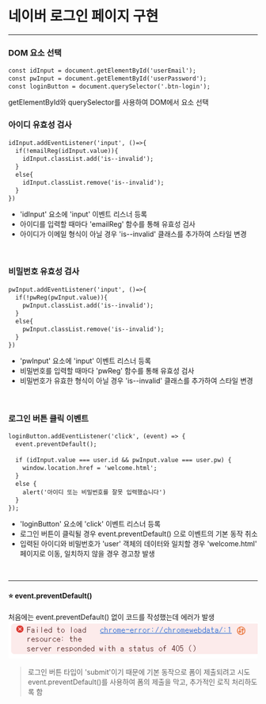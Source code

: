 # 네이버 로그인 페이지 구현

---

### DOM 요소 선택
```
const idInput = document.getElementById('userEmail');
const pwInput = document.getElementById('userPassword');
const loginButton = document.querySelector('.btn-login');
```
getElementById와 querySelector를 사용하여 DOM에서 요소 선택
<br/>

### 아이디 유효성 검사
```
idInput.addEventListener('input', ()=>{
  if(!emailReg(idInput.value)){
    idInput.classList.add('is--invalid');
  }
  else{
    idInput.classList.remove('is--invalid');
  }
})
```
- 'idInput' 요소에 'input' 이벤트 리스너 등록
- 아이디를 입력할 때마다 'emailReg' 함수를 통해 유효성 검사
- 아이디가 이메일 형식이 아닐 경우 'is--invalid' 클래스를 추가하여 스타일 변경
<br/>

### 비밀번호 유효성 검사
```
pwInput.addEventListener('input', ()=>{
  if(!pwReg(pwInput.value)){
    pwInput.classList.add('is--invalid');
  }
  else{
    pwInput.classList.remove('is--invalid');
  }
})
```
- 'pwInput' 요소에 'input' 이벤트 리스너 등록
- 비밀번호를 입력할 때마다 'pwReg' 함수를 통해 유효성 검사
- 비밀번호가 유효한 형식이 아닐 경우 'is--invalid' 클래스를 추가하여 스타일 변경
<br/>

### 로그인 버튼 클릭 이벤트
```
loginButton.addEventListener('click', (event) => {
  event.preventDefault();

  if (idInput.value === user.id && pwInput.value === user.pw) {
    window.location.href = 'welcome.html';
  }
  else {
    alert('아이디 또는 비밀번호를 잘못 입력했습니다')
  }
});
```
- 'loginButton' 요소에 'click' 이벤트 리스너 등록
- 로그인 버튼이 클릭될 경우 event.preventDefault() 으로 이벤트의 기본 동작 취소
- 입력된 아이디와 비밀번호가 'user' 객체의 데이터와 일치할 경우 'welcome.html' 페이지로 이동, 일치하지 않을 경우 경고창 발생
<br/>

---
 #### ⭐ event.preventDefault()
 처음에는 event.preventDefault() 없이 코드를 작성했는데 에러가 발생
 ![alt text](image.png)
> 로그인 버튼 타입이 'submit'이기 때문에 기본 동작으로 폼이 제출되려고 시도
> event.preventDefault()를 사용하여 폼의 제출을 막고, 추가적인 로직 처리하도록 함